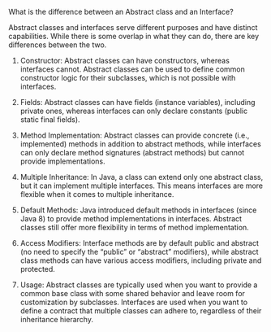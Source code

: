 What is the difference between an Abstract class and an Interface?

Abstract classes and interfaces serve different purposes and have distinct capabilities. While there is some overlap in what they can do, there are key differences between the two.

1. Constructor: Abstract classes can have constructors, whereas interfaces cannot. Abstract classes can be used to define common constructor logic for their subclasses, which is not possible with interfaces.

2. Fields: Abstract classes can have fields (instance variables), including private ones, whereas interfaces can only declare constants (public static final fields).

3. Method Implementation: Abstract classes can provide concrete (i.e., implemented) methods in addition to abstract methods, while interfaces can only declare method signatures (abstract methods) but cannot provide implementations.

4. Multiple Inheritance: In Java, a class can extend only one abstract class, but it can implement multiple interfaces. This means interfaces are more flexible when it comes to multiple inheritance.

5. Default Methods: Java introduced default methods in interfaces (since Java 8) to provide method implementations in interfaces. Abstract classes still offer more flexibility in terms of method implementation.

6. Access Modifiers: Interface methods are by default public and abstract (no need to specify the “public” or “abstract” modifiers), while abstract class methods can have various access modifiers, including private and protected.

7. Usage: Abstract classes are typically used when you want to provide a common base class with some shared behavior and leave room for customization by subclasses. Interfaces are used when you want to define a contract that multiple classes can adhere to, regardless of their inheritance hierarchy.